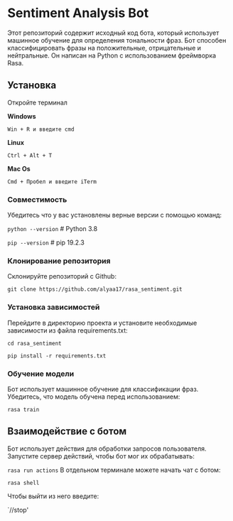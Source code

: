<div alight='left'>
  
# Sentiment Analysis Bot
Этот репозиторий содержит исходный код бота, который использует машинное обучение для определения тональности фраз. Бот способен классифицировать фразы на положительные, отрицательные и нейтральные. Он написан на Python с использованием фреймворка Rasa.
## Установка
Откройте терминал
  
__Windows__

`Win + R и введите cmd`

__Linux__

`Ctrl + Alt + T`

__Mac Os__

`Cmd + Пробел и введите iTerm`
### Совместимость 

Убедитесь что у вас установлены верные версии с помощью команд:

`python --version` # Python 3.8

`pip --version` # pip 19.2.3

### Клонирование репозитория

Склонируйте репозиторий с Github:

`git clone https://github.com/alyaa17/rasa_sentiment.git`

### Установка зависимостей

Перейдите в директорию проекта и установите необходимые зависимости из файла requirements.txt:

`cd rasa_sentiment`

`pip install -r requirements.txt`

### Обучение модели

Бот использует машинное обучение для классификации фраз. Убедитесь, что модель обучена перед использованием:

`rasa train`
## Взаимодействие с ботом

Бот использует действия для обработки запросов пользователя. Запустите сервер действий, чтобы бот мог их обрабатывать:

`rasa run actions`
В отдельном терминале можете начать чат с ботом:

`rasa shell`

Чтобы выйти из него введите:

`//stop'
</div>
